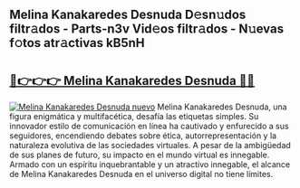 ## Melina Kanakaredes Desnuda D𝚎sn𝚞dos filtr𝚊dos - Parts-n3v Vid𝚎os filtr𝚊dos - N𝚞evas f𝚘tos atr𝚊ctivas kB5nH

# <h2><a href="http://mbchi5o.tromn.icu/?c=Melina+Kanakaredes+Desnuda">🔗👉👉👉 Melina Kanakaredes Desnuda 🔗🔗</a></h2>

[![Melina Kanakaredes Desnuda nuevo](https://i.imgur.com/pEAQMta.gif)](http://mbchi5o.tromn.icu/?c=Melina+Kanakaredes+Desnuda)
Melina Kanakaredes Desnuda, una figura enigmática y multifacética, desafía las etiquetas simples. Su innovador estilo de comunicación en línea ha cautivado y enfurecido a sus seguidores, encendiendo debates sobre ética, autorrepresentación y la naturaleza evolutiva de las sociedades virtuales. A pesar de la ambigüedad de sus planes de futuro, su impacto en el mundo virtual es innegable. Armado con un espíritu inquebrantable y un atractivo innegable, el alcance de Melina Kanakaredes Desnuda en el universo digital no tiene límites.
